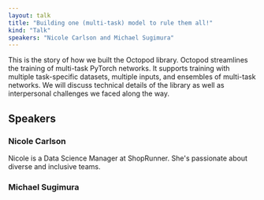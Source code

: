 ```yaml
---
layout: talk
title: "Building one (multi-task) model to rule them all!"
kind: "Talk"
speakers: "Nicole Carlson and Michael Sugimura"
---
```


This is the story of how we built the Octopod library. Octopod streamlines the training of multi-task PyTorch networks. It supports training with multiple task-specific datasets, multiple inputs, and ensembles of multi-task networks. We will discuss technical details of the library as well as interpersonal challenges we faced along the way.

## Speakers

### Nicole Carlson

Nicole is a Data Science Manager at ShopRunner. She's passionate about diverse and inclusive teams.

### Michael Sugimura


